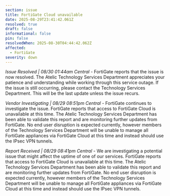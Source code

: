 ```yaml
---
section: issue
title: FortiGate Cloud unavailable
date: 2025-08-29T23:41:42.061Z
resolved: true
draft: false
informational: false
pin: false
resolvedWhen: 2025-08-30T04:44:42.062Z
affected:
  - FortiGate
severity: down
---
```

*Issue Resolved | 08/30 01:44am Central* - FortiGate reports that the issue is now resolved. The Atelic Technology Services Department appreciates your patience and understanding while working through this service outage. If the issue is still occurring, please contact the Technology Services Department. This will be the last update unless the issue recurs.

*Vendor Investigating | 08/29 08:51pm Central* - FortiGate continues to investigate the issue. FortiGate reports that access to FortiGate Cloud is unavailable at this time. The Atelic Technology Services Department has been able to validate this report and are monitoring further updates from FortiGate. No end user disruption is expected currently, however members of the Technology Services Department will be unable to manage all FortiGate appliances via FortiGate Cloud at this time and instead should use the IPsec VPN tunnels.

*Report Received | 08/29 08:41pm Central* - We are investigating a potential issue that might affect the uptime of one of our services. FortiGate reports that access to FortiGate Cloud is unavailable at this time. The Atelic Technology Services Department has been able to validate this report and are monitoring further updates from FortiGate. No end user disruption is expected currently, however members of the Technology Services Department will be unable to manage all FortiGate appliances via FortiGate Cloud at this time and instead should use the IPsec VPN tunnels.